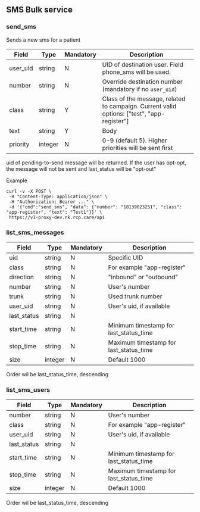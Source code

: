 ## SMS Bulk service

### send_sms

Sends a new sms for a patient

|Field|Type|Mandatory|Description
|---|---|---|---
|user_uid|string|N|UID of destination user. Field phone_sms will be used.
|number|string|N|Override destination number (mandatory if no `user_uid`)
|class|string|Y|Class of the message, related to campaign. Current valid options: ["test", "app-register"]
|text|string|Y|Body
|priority|integer|N|0-9 (default 5). Higher priorities will be sent first

uid of pending-to-send message will be returned.
If the user has opt-opt, the message will not be sent and last_status will be "opt-out"

Example

```
curl -v -X POST \
 -H "Content-Type: application/json" \
 -H "Authorization: Bearer ..." \
 -d '{"cmd":"send_sms", "data": {"number": "18139023251", "class": "app-register", "text": "Test1"}}' \
 https://v1-proxy-dev.nk.rcp.care/api
```


### list_sms_messages

|Field|Type|Mandatory|Description
|---|---|---|---
|uid|string|N|Specific UID
|class|string|N|For example "app-register"
|direction|string|N|"inbound" or "outbound"
|number|string|N|User's number
|trunk|string|N|Used trunk number
|user_uid|string|N|User's uid, if available
|last_status|string|N|
|start_time|string|N|Minimum timestamp for last_status_time
|stop_time|string|N|Maximum timestamp for last_status_time
|size|integer|N|Default 1000

Order wil be last_status_time, descending

### list_sms_users

|Field|Type|Mandatory|Description
|---|---|---|---
|number|string|N|User's number
|class|string|N|For example "app-register"
|user_uid|string|N|User's uid, if available
|last_status|string|N|
|start_time|string|N|Minimum timestamp for last_status_time
|stop_time|string|N|Maximum timestamp for last_status_time
|size|integer|N|Default 1000

Order wil be last_status_time, descending
